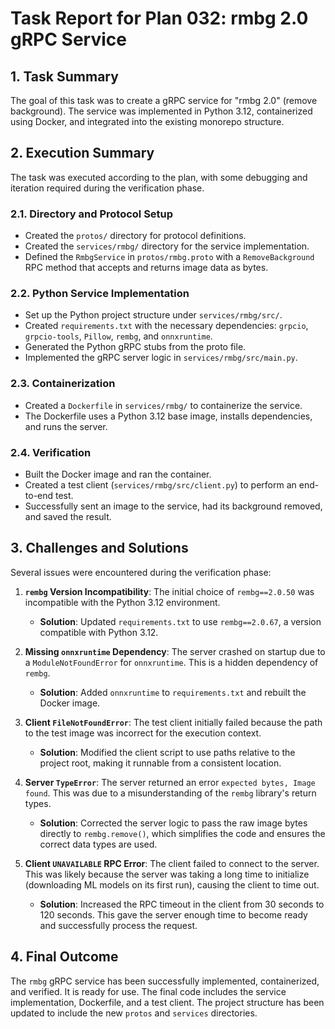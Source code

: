 # Task Report for Plan 032: rmbg 2.0 gRPC Service

## 1. Task Summary

The goal of this task was to create a gRPC service for "rmbg 2.0" (remove background). The service was implemented in Python 3.12, containerized using Docker, and integrated into the existing monorepo structure.

## 2. Execution Summary

The task was executed according to the plan, with some debugging and iteration required during the verification phase.

### 2.1. Directory and Protocol Setup
- Created the `protos/` directory for protocol definitions.
- Created the `services/rmbg/` directory for the service implementation.
- Defined the `RmbgService` in `protos/rmbg.proto` with a `RemoveBackground` RPC method that accepts and returns image data as bytes.

### 2.2. Python Service Implementation
- Set up the Python project structure under `services/rmbg/src/`.
- Created `requirements.txt` with the necessary dependencies: `grpcio`, `grpcio-tools`, `Pillow`, `rembg`, and `onnxruntime`.
- Generated the Python gRPC stubs from the proto file.
- Implemented the gRPC server logic in `services/rmbg/src/main.py`.

### 2.3. Containerization
- Created a `Dockerfile` in `services/rmbg/` to containerize the service.
- The Dockerfile uses a Python 3.12 base image, installs dependencies, and runs the server.

### 2.4. Verification
- Built the Docker image and ran the container.
- Created a test client (`services/rmbg/src/client.py`) to perform an end-to-end test.
- Successfully sent an image to the service, had its background removed, and saved the result.

## 3. Challenges and Solutions

Several issues were encountered during the verification phase:

1.  **`rembg` Version Incompatibility**: The initial choice of `rembg==2.0.50` was incompatible with the Python 3.12 environment.
    -   **Solution**: Updated `requirements.txt` to use `rembg==2.0.67`, a version compatible with Python 3.12.

2.  **Missing `onnxruntime` Dependency**: The server crashed on startup due to a `ModuleNotFoundError` for `onnxruntime`. This is a hidden dependency of `rembg`.
    -   **Solution**: Added `onnxruntime` to `requirements.txt` and rebuilt the Docker image.

3.  **Client `FileNotFoundError`**: The test client initially failed because the path to the test image was incorrect for the execution context.
    -   **Solution**: Modified the client script to use paths relative to the project root, making it runnable from a consistent location.

4.  **Server `TypeError`**: The server returned an error `expected bytes, Image found`. This was due to a misunderstanding of the `rembg` library's return types.
    -   **Solution**: Corrected the server logic to pass the raw image bytes directly to `rembg.remove()`, which simplifies the code and ensures the correct data types are used.

5.  **Client `UNAVAILABLE` RPC Error**: The client failed to connect to the server. This was likely because the server was taking a long time to initialize (downloading ML models on its first run), causing the client to time out.
    -   **Solution**: Increased the RPC timeout in the client from 30 seconds to 120 seconds. This gave the server enough time to become ready and successfully process the request.

## 4. Final Outcome

The `rmbg` gRPC service has been successfully implemented, containerized, and verified. It is ready for use. The final code includes the service implementation, Dockerfile, and a test client. The project structure has been updated to include the new `protos` and `services` directories.
